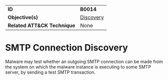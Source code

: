 |||
|---|---|
|**ID**|**B0014**|
|**Objective(s)**|[Discovery](https://github.com/MBCProject/mbc-markdown/tree/master/discovery)|
|**Related ATT&CK Technique**|None|


SMTP Connection Discovery
=========================
Malware may test whether an outgoing SMTP connection can be made from the system on which the malware instance is executing to some SMTP server, by sending a test SMTP transaction. 
